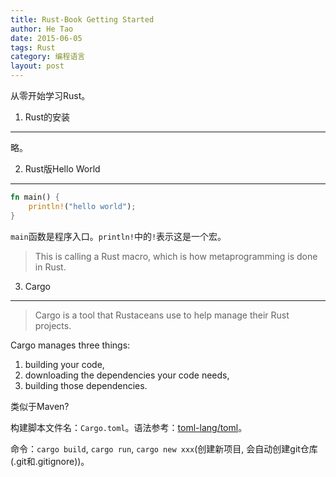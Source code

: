 ```yaml
---
title: Rust-Book Getting Started
author: He Tao
date: 2015-06-05
tags: Rust
category: 编程语言
layout: post
---
```


从零开始学习Rust。

1. Rust的安装
--------------

略。

2. Rust版Hello World
--------------------

~~~rust
fn main() {
    println!("hello world");
}
~~~

`main`函数是程序入口。`println!`中的`!`表示这是一个宏。

> This is calling a Rust macro, which is how metaprogramming is done in Rust.

<!--more-->

3. Cargo
--------

> Cargo is a tool that Rustaceans use to help manage their Rust projects.

Cargo manages three things: 
1. building your code, 
2. downloading the dependencies your code needs, 
3. building those dependencies.

类似于Maven? 

构建脚本文件名：`Cargo.toml`。语法参考：[toml-lang/toml][1]。

命令：`cargo build`, `cargo run`, `cargo new xxx`(创建新项目, 会自动创建git仓库(.git和.gitignore))。


<!--links-->

[1]: https://github.com/toml-lang/toml



